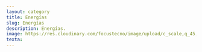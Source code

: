 ```yaml
---
layout: category
title: Energías
slug: Energías
description: Energías.
image: https://res.cloudinary.com/focustecno/image/upload/c_scale,q_45,w_1589/v1624954872/pexels-photo-3608056_fksa85.webp
texta: 
---
```

